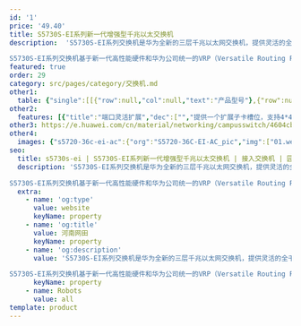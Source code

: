 ```yaml
---
id: '1'
price: '49.40'
title: S5730S-EI系列新一代增强型千兆以太交换机
description:  'S5730S-EI系列交换机是华为全新的三层千兆以太网交换机，提供灵活的全千兆接入以及高性价比的固定万兆上行接口，同时可提供一个子卡槽位用于40GE上行端口扩展。

S5730S-EI系列交换机基于新一代高性能硬件和华为公司统一的VRP（Versatile Routing Platform）软件平台，具有增强的三层特性，智能iStack堆叠，灵活的以太组网，成熟的IPv6特性以及简易的运行维护等特点，广泛应用于企业园区接入和汇聚、数据中心接入等多种应用场景。'
featured: true
order: 29
category: src/pages/category/交换机.md
other1: 
  table: {"single":[[{"row":null,"col":null,"text":"产品型号"},{"row":null,"col":null,"text":"S5730S-48C-EI-AC"},{"row":null,"col":null,"text":"S5730S-48C-PWR-EI"},{"row":null,"col":null,"text":"S5730S-68C-EI-AC"},{"row":null,"col":null,"text":"S5730S-68C-PWR-EI"}],[{"row":null,"col":null,"text":"交换容量"},{"row":null,"col":null,"text":"680 Gbps/6.8 Tbps"},{"row":null,"col":null,"text":"680 Gbps/6.8 Tbps"},{"row":null,"col":null,"text":"680 Gbps/6.8 Tbps"},{"row":null,"col":null,"text":"680 Gbps/6.8 Tbps"}],[{"row":null,"col":null,"text":"包转发率"},{"row":null,"col":null,"text":"444 Mpps"},{"row":null,"col":null,"text":"444 Mpps"},{"row":null,"col":null,"text":"420 Mpps"},{"row":null,"col":null,"text":"420 Mpps"}],[{"row":null,"col":null,"text":"固定端口"},{"row":null,"col":null,"text":"24个10/100/1000Base-T，8个万兆SFP+"},{"row":null,"col":null,"text":"24个10/100/1000Base-T，8个万兆SFP+"},{"row":null,"col":null,"text":"48个10/100/1000Base-T，4个万兆SFP+"},{"row":null,"col":null,"text":"48个10/100/1000Base-T，4个万兆SFP+"}],[{"row":null,"col":null,"text":"扩展插槽"},{"row":null,"col":"4","text":"提供一个子卡槽位，提供4*40 GE QSFP+接口"}],[{"row":null,"col":null,"text":"MAC特性"},{"row":null,"col":"4","text":"支持MAC地址自动学习和老化\n支持静态、动态、黑洞MAC表项\n支持源MAC地址过滤"}],[{"row":null,"col":null,"text":"VLAN特性"},{"row":null,"col":"4","text":"支持4K个VLAN\n支持Guest VLAN、Voice VLANs\n支持GVRP协议\n支持MUX VLAN功能\n支持基于MAC/协议/IP子网/策略/端口的VLAN\n支持1:1和N:1 VLAN Mapping功能"}],[{"row":null,"col":null,"text":"IP路由"},{"row":null,"col":"4","text":"静态路由、RIPv1/2、RIwebp、OSPF、OSPFv3、ECMP、ISIS、ISISv6、BGP、BGP4+、VRRP、VRRP6"}],[{"row":null,"col":null,"text":"互通性"},{"row":null,"col":"4","text":"VBST基于VLAN生成树协议（和PVST/PVST+/RPVST 互通）\nLNP 链路类型协商协议（和DTP相似功能）\nVCMP VLAN集中管理协议（和VTP相似功能）\n\n详细的互联互通认证与报告，请访问这里。"}]]}
other2:
  features: [{"title":"端口灵活扩展","dec":["","提供一个扩展子卡槽位，支持4*40GE上行端口扩展",""]},{"title":"智能堆叠","dec":["","支持iStack堆叠，多台交换机可虚拟为一台，提高设备可靠性，简化配置和管理，整机可提供544Gbit的堆叠带宽",""]},{"title":"SVF极简网络运维","dec":["","SVF（超级虚拟交换网）将园区“核心/汇聚+接入交换机+AP”的网络架构，虚拟化为一台网元，可作为SVF Client角色，即插即用，极简网络运维",""]}]
other3: https://e.huawei.com/cn/material/networking/campusswitch/4604cb0093264ec4aef9a5d90859b47b
other4:
  images: {"s5720-36c-ei-ac":{"org":"S5720-36C-EI-AC_pic","img":["01.webp","02.webp","03.webp","04.webp","07.webp","08.webp"]}}
seo:
  title: s5730s-ei | S5730S-EI系列新一代增强型千兆以太交换机 | 接入交换机 | 园区交换机 | 交换机 | 企业网络
  description: 'S5730S-EI系列交换机是华为全新的三层千兆以太网交换机，提供灵活的全千兆接入以及高性价比的固定万兆上行接口，同时可提供一个子卡槽位用于40GE上行端口扩展。

S5730S-EI系列交换机基于新一代高性能硬件和华为公司统一的VRP（Versatile Routing Platform）软件平台，具有增强的三层特性，智能iStack堆叠，灵活的以太组网，成熟的IPv6特性以及简易的运行维护等特点，广泛应用于企业园区接入和汇聚、数据中心接入等多种应用场景。'
  extra:
    - name: 'og:type'
      value: website
      keyName: property
    - name: 'og:title'
      value: 河南网田
      keyName: property
    - name: 'og:description'
      value: 'S5730S-EI系列交换机是华为全新的三层千兆以太网交换机，提供灵活的全千兆接入以及高性价比的固定万兆上行接口，同时可提供一个子卡槽位用于40GE上行端口扩展。

S5730S-EI系列交换机基于新一代高性能硬件和华为公司统一的VRP（Versatile Routing Platform）软件平台，具有增强的三层特性，智能iStack堆叠，灵活的以太组网，成熟的IPv6特性以及简易的运行维护等特点，广泛应用于企业园区接入和汇聚、数据中心接入等多种应用场景。'
      keyName: property
    - name: Robots
      value: all
template: product
---
```

